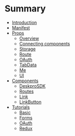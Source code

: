 # Summary

* [Introduction](README.md)
* [Manifest](manifest.md)
* [Props]()
    * [Overview](props/overview.md)
    * [Connecting components](props/connecting.md)
    * [Storage](props/storage.md)
    * [Route](props/route.md)
    * [OAuth](props/oauth.md)
    * [TabData](props/tabdata.md)
    * [Me](props/me.md)
    * [UI](props/ui.md)
* [Components]()
    * [DeskproSDK](components/deskprosdk.md)
    * [Routes](components/routes.md)
    * [Link](components/link.md)
    * [LinkButton](components/linkbutton.md)
* [Tutorials]()
    * [Basic](tutorials/basic.md)
    * [Forms](tutorials/form.md)
    * [OAuth](tutorials/oauth.md)
    * [Redux](tutorials/redux.md)